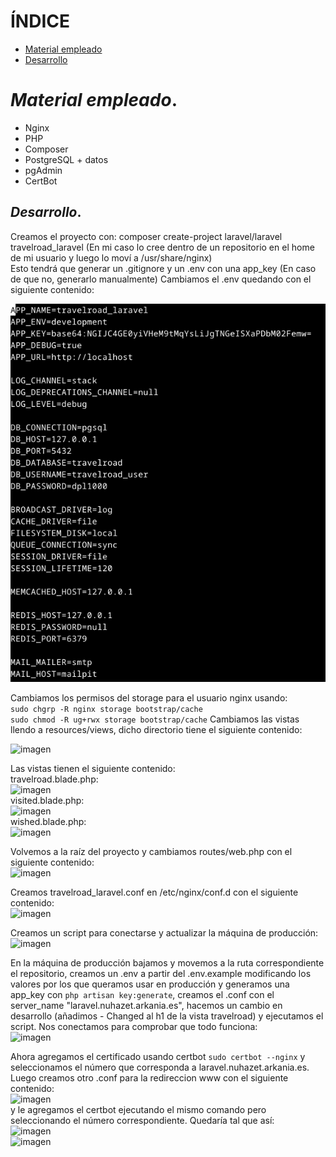 # ÍNDICE

+ [Material empleado](#id1)
+ [Desarrollo](#id2)

# ***Material empleado***. <a name="id1"></a>

- Nginx
- PHP
- Composer
- PostgreSQL + datos
- pgAdmin
- CertBot

## ***Desarrollo***. <a name="id2"></a>

Creamos el proyecto con: composer create-project laravel/laravel travelroad_laravel (En mi caso lo cree dentro de un repositorio en el home de mi usuario y luego lo moví a /usr/share/nginx)  
Esto tendrá que generar un .gitignore y un .env con una app_key (En caso de que no, generarlo manualmente)
Cambiamos el .env quedando con el siguiente contenido:  

![imagen](img/1.png)  

Cambiamos los permisos del storage para el usuario nginx usando:  
``` sudo chgrp -R nginx storage bootstrap/cache ```  
``` sudo chmod -R ug+rwx storage bootstrap/cache ```
Cambiamos las vistas llendo a resources/views, dicho directorio tiene el siguiente contenido:  

![imagen](img/2.png)  

Las vistas tienen el siguiente contenido:  
travelroad.blade.php:  
![imagen](img/3.png)  
visited.blade.php:  
![imagen](img/4.png)  
wished.blade.php:  
![imagen](img/5.png)  

Volvemos a la raíz del proyecto y cambiamos routes/web.php con el siguiente contenido:  
![imagen](img/6.png)  

Creamos travelroad_laravel.conf en /etc/nginx/conf.d con el siguiente contenido:  
![imagen](img/7.png)  

Creamos un script para conectarse y actualizar la máquina de producción:
![imagen](img/8.png)  

En la máquina de producción bajamos y movemos a la ruta correspondiente el repositorio, creamos un .env a partir del .env.example modificando los valores por los que queramos usar en producción y generamos una app_key con ``` php artisan key:generate ```, creamos el .conf con el server_name "laravel.nuhazet.arkania.es", hacemos un cambio en desarrollo (añadimos - Changed al h1 de la vista travelroad) y ejecutamos el script. Nos conectamos para comprobar que todo funciona:  
![imagen](img/9.png)  

Ahora agregamos el certificado usando certbot ``` sudo certbot --nginx ``` y seleccionamos el número que corresponda a laravel.nuhazet.arkania.es. Luego creamos otro .conf para la redireccion www con el siguiente contenido:  
![imagen](img/10.png)  
y le agregamos el certbot ejecutando el mismo comando pero seleccionando el número correspondiente.
Quedaría tal que así:  
![imagen](img/11.png)  
![imagen](img/12.png)  

